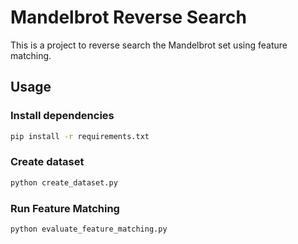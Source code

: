 # Mandelbrot Reverse Search

This is a project to reverse search the Mandelbrot set using feature matching. 

## Usage

### Install dependencies

```bash
pip install -r requirements.txt
```

### Create dataset

```bash
python create_dataset.py
```

### Run Feature Matching

```bash
python evaluate_feature_matching.py
```


